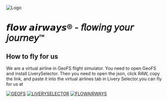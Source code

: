 
![Logo](https://cdn.discordapp.com/attachments/1326295321696800920/1366457649712988261/fxw_tranpar_logo.png?ex=6811045b&is=680fb2db&hm=5e9c93b28b84668ba94df2e75654f560182940c45868ecd37c2d41c181242a06&)


# 𝙛𝙡𝙤𝙬 𝙖𝙞𝙧𝙬𝙖𝙮𝙨®️ -  𝘧𝘭𝘰𝘸𝘪𝘯𝘨 𝘺𝘰𝘶𝘳 𝘫𝘰𝘶𝘳𝘯𝘦𝘺™️






## How to fly for us

We are a virtual airline in GeoFS flight simulator. You need to open GeoFS and install LiverySelector. Then you need to open the json, click RAW, copy the link, and paste it into the virtual airlines tab in Livery Selector.you can fly for us at

[![GEOFS](https://img.shields.io/badge/Open-Link?style=plastic&label=GeoFS&labelColor=%235c7673&color=%23000000
)](https://www.geo-fs.com/geofs.php)
[![LIVERYSELECTOR](https://img.shields.io/badge/Download-Link?style=plastic&label=LiverySelector&labelColor=%231c8e7f&color=%23000000)](https://github.com/kolos26/GEOFS-LiverySelector/tree/main)
[![FLOWAIRWAYS](
https://img.shields.io/badge/%F0%9D%99%9B%F0%9D%99%A1%F0%9D%99%A4%F0%9D%99%AC%20%F0%9D%99%96%F0%9D%99%9E%F0%9D%99%A7%F0%9D%99%AC%F0%9D%99%96%F0%9D%99%AE%F0%9D%99%A8-brown?style=plastic&labelColor=%231622d0&color=%2351b7e4)](https://discord.gg/bEJStJ7u)
